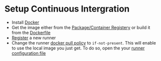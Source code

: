 # Setup Continuous Intergration

- Install [Docker](https://docs.docker.com/install/linux/docker-ce/ubuntu/#install-using-the-repository)
- Get the image either from the [Package/Container Registery](../container_registry) or build it from the [Dockerfile](Dockerfile)
- [Register](https://docs.gitlab.com/runner/register/) a new runner
- Change the runner [docker pull policy](https://docs.gitlab.com/runner/executors/docker.html#using-the-if-not-present-pull-policy) to `if-not-present`. This will enable to use the local image you just get. To do so, open the your [runner configuration file](https://docs.gitlab.com/runner/configuration/advanced-configuration.html)
